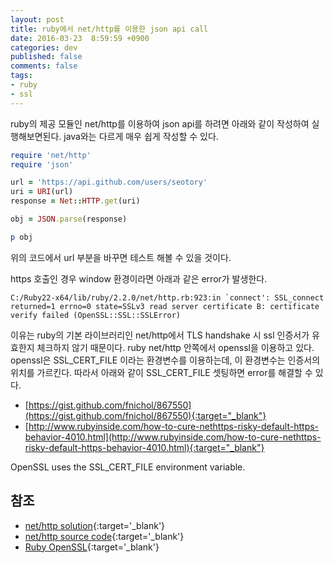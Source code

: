 ```yaml
---
layout: post
title: ruby에서 net/http를 이용한 json api call
date: 2016-03-23  8:59:59 +0900
categories: dev
published: false
comments: false
tags:
- ruby
- ssl
---
```


ruby의 제공 모듈인 net/http를 이용하여 json api를 하려면 아래와 같이 작성하여 실행해보면된다. java와는 다르게 매우 쉽게 작성할 수 있다.
<!--more-->

```ruby
require 'net/http'
require 'json'

url = 'https://api.github.com/users/seotory'
uri = URI(url)
response = Net::HTTP.get(uri)

obj = JSON.parse(response)

p obj
```

위의 코드에서 url 부분을 바꾸면 테스트 해볼 수 있을 것이다. 

https 호출인 경우 window 환경이라면 아래과 같은 error가 발생한다. 

```shell
C:/Ruby22-x64/lib/ruby/2.2.0/net/http.rb:923:in `connect': SSL_connect returned=1 errno=0 state=SSLv3 read server certificate B: certificate verify failed (OpenSSL::SSL::SSLError)
```

이유는 ruby의 기본 라이브러리인 net/http에서 TLS handshake 시 ssl 인증서가 유효한지 체크하지 않기 때문이다. ruby net/http 안쪽에서 openssl을 이용하고 있다. openssl은 SSL_CERT_FILE 이라는 환경변수를 이용하는데, 이 환경변수는 인증서의 위치를 가르킨다. 따라서 아래와 같이 SSL_CERT_FILE 셋팅하면 error를 해결할 수 있다.

- [https://gist.github.com/fnichol/867550](https://gist.github.com/fnichol/867550){:target="_blank"}
- [http://www.rubyinside.com/how-to-cure-nethttps-risky-default-https-behavior-4010.html](http://www.rubyinside.com/how-to-cure-nethttps-risky-default-https-behavior-4010.html){:target="_blank"}


OpenSSL uses the SSL_CERT_FILE environment variable.


## 참조

- [net/http solution](https://gist.github.com/fnichol/867550){:target='_blank'}
- [net/http source code](http://rxr.whitequark.org/mri/source/lib/net/http.rb){:target='_blank'}
- [Ruby OpenSSL](https://blog.udemy.com/ruby-openssl/){:target='_blank'}